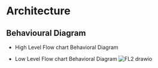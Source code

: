 # Architecture
## Behavioural Diagram

* High Level Flow chart Behavioral Diagram



* Low Level Flow chart Behavioral Diagram
![FL2 drawio](https://user-images.githubusercontent.com/98897973/157925917-fb626ae6-7316-4b89-962a-c06854b13388.png)
